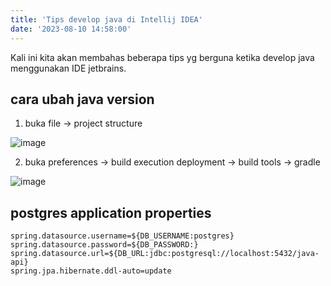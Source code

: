 ```yaml
---
title: 'Tips develop java di Intellij IDEA'
date: '2023-08-10 14:58:00'
---
```


Kali ini kita akan membahas beberapa tips yg berguna ketika develop java
menggunakan IDE jetbrains.

## cara ubah java version

1. buka file -> project structure

![image](./jvm-1.png)

2. buka preferences -> build execution deployment -> build tools -> gradle

![image](./jvm-2.png)

## postgres application properties

```dotenv
spring.datasource.username=${DB_USERNAME:postgres}
spring.datasource.password=${DB_PASSWORD:}
spring.datasource.url=${DB_URL:jdbc:postgresql://localhost:5432/java-api}
spring.jpa.hibernate.ddl-auto=update
```
